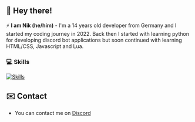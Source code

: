 ## 👋 Hey there!

⚡️ **I am Nik (he/him)** - I'm a 14 years old developer from Germany and I started my coding journey in 2022. Back then I started with learning python for developing discord bot applications but soon continued with learning HTML/CSS, Javascript and Lua.

### 💻 Skills




[![Skills](https://skillicons.dev/icons?i=py,html,css,js,nodejs,lua)](https://skillicons.dev)





## ✉️ Contact

* You can contact me on [Discord](https://discord.com/users/969253860508061737)

